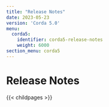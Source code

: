 ```yaml
---
title: "Release Notes"
date: 2023-05-23
version: 'Corda 5.0'
menu:
  corda5:
    identifier: corda5-release-notes
    weight: 6000
section_menu: corda5
---
```

# Release Notes
{{< childpages >}}